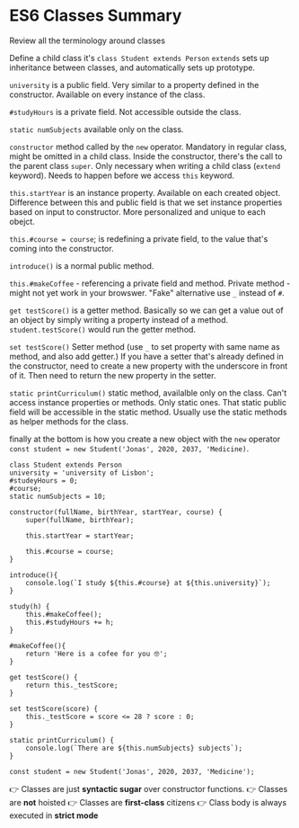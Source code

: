 # ES6 Classes Summary

Review all the terminology around classes

Define a child class it's `class Student extends Person` `extends` sets up inheritance between classes, and automatically sets up prototype.

`university` is a public field. Very similar to a property defined in the constructor. Available on every instance of the class.

`#studyHours` is a private field. Not accessible outside the class.

`static numSubjects` available only on the class.

`constructor` method called by the `new` operator. Mandatory in regular class, might be omitted in a child class.
Inside the constructor, there's the call to the parent class `super`. Only necessary when writing a child class (`extend` keyword). Needs to happen before we access `this` keyword.

`this.startYear` is an instance property. Available on each created object. Difference between this and public field is that we set instance properties based on input to constructor. More personalized and unique to each obejct.

`this.#course = course`; is redefining a private field, to the value that's coming into the constructor.

`introduce()` is a normal public method.

`this.#makeCoffee` - referencing a private field and method. Private method - might not yet work in your browswer. "Fake" alternative use `_` instead of `#`.

`get testScore()` is a getter method. Basically so we can get a value out of an object by simply writing a property instead of a method. `student.testScore()` would run the getter method.

`set testScore()` Setter method (use `_` to set property with same name as method, and also add getter.) If you have a setter that's already defined in the constructor, need to create a new property with the underscore in front of it. Then need to return the new property in the setter.

`static printCurriculum()` static method, availalble only on the class. Can't access instance properties or methods. Only static ones. That static public field will be accessible in the static method. Usually use the static methods as helper methods for the class.

finally at the bottom is how you create a new object with the `new` operator `const student = new Student('Jonas', 2020, 2037, 'Medicine)`.

```
class Student extends Person
university = 'university of Lisbon';
#studeyHours = 0;
#course;
static numSubjects = 10;

constructor(fullName, birthYear, startYear, course) {
    super(fullName, birthYear);

    this.startYear = startYear;

    this.#course = course;
}

introduce(){
    console.log(`I study ${this.#course} at ${this.university}`);
}

study(h) {
    this.#makeCoffee();
    this.#studyHours += h;
}

#makeCoffee(){
    return 'Here is a cofee for you 🤓';
}

get testScore() {
    return this._testScore;
}

set testScore(score) {
    this._testScore = score <= 28 ? score : 0;
}

static printCurriculum() {
    console.log(`There are ${this.numSubjects} subjects`);
}

const student = new Student('Jonas', 2020, 2037, 'Medicine');
```

👉 Classes are just **syntactic sugar** over constructor functions.
👉 Classes are **not** hoisted
👉 Classes are **first-class** citizens
👉 Class body is always executed in **strict mode**
